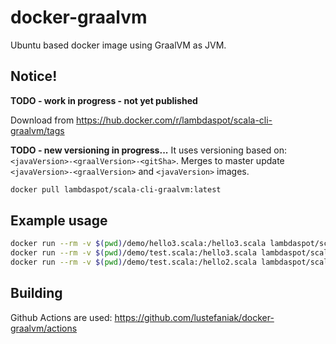 # docker-graalvm

Ubuntu based docker image using GraalVM as JVM.

## Notice!
**TODO - work in progress - not yet published**

Download from https://hub.docker.com/r/lambdaspot/scala-cli-graalvm/tags

**TODO - new versioning in progress...**
It uses versioning based on: `<javaVersion>-<graalVersion>-<gitSha>`. Merges to master update `<javaVersion>-<graalVersion>` and `<javaVersion>` images.


```bash
docker pull lambdaspot/scala-cli-graalvm:latest
```
## Example usage

```bash
docker run --rm -v $(pwd)/demo/hello3.scala:/hello3.scala lambdaspot/scala-cli-graalvm:latest scala-cli /hello3.scala
docker run --rm -v $(pwd)/demo/test.scala:/hello3.scala lambdaspot/scala-cli-graalvm:latest scala-cli --scala 3 /hello3.scala
docker run --rm -v $(pwd)/demo/test.scala:/hello2.scala lambdaspot/scala-cli-graalvm:latest scala-cli --scala 2.13 /hello2.scala
```

## Building

Github Actions are used: https://github.com/lustefaniak/docker-graalvm/actions
